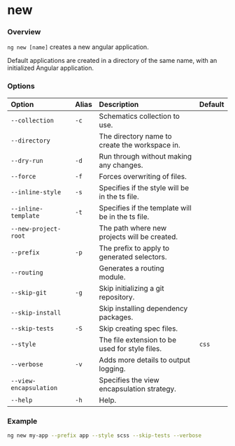 # new

### Overview

`ng new [name]` creates a new angular application.

Default applications are created in a directory of the same name, with an initialized Angular application.

### Options

| Option | Alias | Description | Default |
| :--- | :--- | :--- | :--- |
| `--collection` | `-c` | Schematics collection to use. |  |
| `--directory` |  | The directory name to create the workspace in. |  |
| `--dry-run` | `-d` | Run through without making any changes. |  |
| `--force` | `-f` | Forces overwriting of files. |  |
| `--inline-style` | `-s` | Specifies if the style will be in the ts file. |  |
| `--inline-template` | `-t` | Specifies if the template will be in the ts file. |  |
| `--new-project-root` |  | The path where new projects will be created. |  |
| `--prefix` | `-p` | The prefix to apply to generated selectors. |  |
| `--routing` |  | Generates a routing module. |  |
| `--skip-git` | `-g` | Skip initializing a git repository. |  |
| `--skip-install` |  | Skip installing dependency packages. |  |
| `--skip-tests` | `-S` | Skip creating spec files. |  |
| `--style` |  | The file extension to be used for style files. | `css` |
| `--verbose` | `-v` | Adds more details to output logging. |  |
| `--view-encapsulation` |  | Specifies the view encapsulation strategy. |  |
| `--help` | `-h` | Help. |  |

### Example

```bash
ng new my-app --prefix app --style scss --skip-tests --verbose
```

### 

